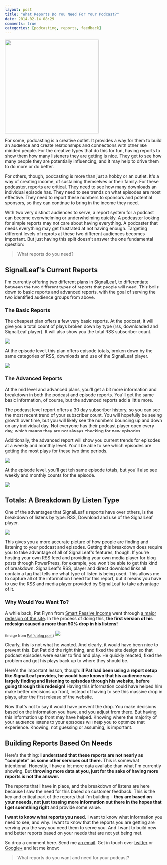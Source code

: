 ```yaml
---
layout: post
title: "What Reports Do You Need For Your Podcast?"
date: 2014-02-14 08:29
comments: true
categories: [podcasting, reports, feedback]
---
```


<img class="center" src="/images/blog_posts/advanced_podcast_report.png" width="300">

For some, podcasting is a creative outlet. It provides a way for
them to build an audience and create relationships and connections
with other like minded people. For the creative types that do
this for fun, having reports to show them how many listeners
they are getting is nice. They get to see how many people they
are potentially influencing, and it may help to drive them to 
do more or do better.

For others, though, podcasting is more than just a hobby or an
outlet. It's a way of creating income, of sustaining themselves
or their family. For these podcaster, reports are critical.
They need to see how many downloads an individual episode has.
They need to see trends on what episodes are most effective.
They need to report these numbers to sponsors and potential
sponsors, so they can continue to bring in the income they
need. 

With two very distinct audiences to serve, a report system for
a podcast can become overwhelming or underwhelming quickly. A
podcaster looking for simple reports may not care about having
everything. A podcaster that needs everything may get frustrated
at not having enough. Targeting different levels of reprots at
these two different audiences becomes important. But just having
this split doesn't answer the one fundamental question: 

> What reports do you need?

<!-- more -->

## SignalLeaf's Current Reports

I'm currently offering two different plans in SignalLeaf, to
differentiate between the two different types of reports that
people will need. This boils down to basic reports and advanced
reports, with the goal of serving the two identified audience
groups from above.

### The Basic Reports

The cheapest plan offers a few very basic reports. At the
podcast, it will give you a total count of plays broken down
by type (rss, downloaded and SignalLeaf player). It will also
show you the total RSS subscriber count. 

<img class="center" src="/images/blog_posts/basic_podcast_report.png">

At the episode level, this plan offers episode totals, broken
down by the same categories of RSS, downloads and use of the
SignalLeaf player.

<img class="center" src="/images/blog_posts/basic_episode_report.png">

### The Advanced Reports

At the mid level and advanced plans, you'll get a bit more
information and breakdown in both the podcast and episode
reports. You'll get the same basic information, of course, but
the advanced reports add a little more.

The podcast level report offers a 30 day subscriber history,
so you can see the most recent trend of your subscriber count.
You will hopefully be seeing growth over time, but you will
likely see the numbers bouncing up and down on any individual
day. Not everyone has their podcast player open every day,
which means they are not always checking for new episodes.

Additionally, the advanced report will show you current trends
for episodes at a weekly and monthly level. You'll be able to
see which episodes are getting the most plays for these two
time periods.

<img class="center" src="/images/blog_posts/advanced_podcast_report.png">

At the episode level, you'll get teh same episode totals, but
you'll also see weekly and monthly counts for the episode.

<img class="center" src="/images/blog_posts/advanced_episode_report.png">

## Totals: A Breakdown By Listen Type

One of the advantages that SignalLeaf's reports have over others,
is the breakdown of listens by type: RSS, Download and use of
the SignalLeaf player. 

<img class="center" src="/images/blog_posts/listen_breakdown.png">

This gives you a more accurate picture of how people are finding
and listening to your podcast and episodes. Getting this breakdown
does require you to take advantage of all of SignalLeaf's 
features, though. If you're hosting your own RSS feed and
providing your own media player for blog posts through
PowerPress, for example, you won't be able to get this kind
of breakdown. SignalLeaf's RSS, player and direct download
links all contain a tag that tells me what type of listen
is being used. This allows me to capture all of the information
I need for this report, but it means you have to use the
RSS and media player provided by SignalLeaf to take advantage
of it.

### Why Would You Want To?

A while back, Pat Flynn from 
[Smart Passive Income](http://smartpassiveincome.com) went through
[a major redesign of the site](http://www.smartpassiveincome.com/spi-theme-design/).
In the process of doing this, **the first version of his 
redesign caused a more than 50% drop in his listens!**

<sub>(Image from [Pat's blog post](http://www.smartpassiveincome.com/spi-theme-design/))</sub>
![](http://cdn.smartpassiveincome.com/wp-content/uploads/2013/12/redesigndrop2.jpg)

Clearly, this is not what he wanted. And clearly, it would have
been nice to prevent this. But Pat did the right thing, and
fixed the site design so that podcast episodes were easier to 
find and play. He quickly reacted, fixed the problem and got
his plays back up to where they should be.

Here's the important lesson, though: **if Pat had been using
a report setup like SignalLeaf provides, he would have known
that his audience was largely finding and listening to episodes
through his website, before going through this redesign!** 
Having this information could have helped him make better
decisions up front, instead of having to see this massive
drop in plays, after the first release of the website. 

Now
that's not to say it would have prevent the drop. You make
decisions based on the information you have, and you adjust
from there. But having this information up front may have
helped. Knowing where the majority of your audience listens
to your episodes will help you to optimize that experience.
Knowing, not guessing or assuming, is important.

## Building Reports Based On Needs

Here's the thing: **I understand that these reports are not nearly
as "complete" as some other services out there.** This is somewhat
intentional. Honestly, I have a lot more data availabe than what
I'm currently showing. But **throwing more data at you, just for the
sake of having more reports is not the answer.** 

The reports that I have in place, and the breakdown of listens
are here because I saw the need for this based on customer
feedback. This is the key and critical part of the reports
that I'm building - **they are based on your neeeds, not just
tossing more information out there in the hopes that I get
soemthing right** and provide some value. 

**I want to know what reports you need.** I want to know what
information you need to see, and why. I want to know that the
reports you are getting are serving you the way you need
them to serve you. And I want to build new and better reports
based on your needs that are not yet being met. 

So drop a comment here. Send me [an email](http://signalleaf.com/help/contact). 
Get in touch over [twitter](http://twitter.com/signalleaf) or 
[Google+](https://plus.google.com/+DerickBailey/posts) and let me know: 

> What reports do you want and need for your podcast?
